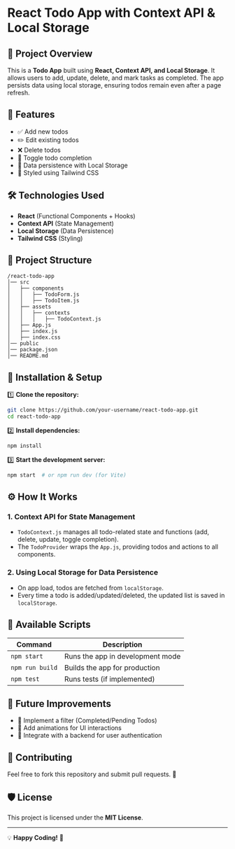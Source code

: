 # React Todo App with Context API & Local Storage

## 📝 Project Overview
This is a **Todo App** built using **React, Context API, and Local Storage**. It allows users to add, update, delete, and mark tasks as completed. The app persists data using local storage, ensuring todos remain even after a page refresh.

## 🚀 Features
- ✅ Add new todos
- ✏️ Edit existing todos
- ❌ Delete todos
- 🔄 Toggle todo completion
- 💾 Data persistence with Local Storage
- 🎨 Styled using Tailwind CSS

## 🛠 Technologies Used
- **React** (Functional Components + Hooks)
- **Context API** (State Management)
- **Local Storage** (Data Persistence)
- **Tailwind CSS** (Styling)

## 📂 Project Structure
```
/react-todo-app
│── src
│   ├── components
│   │   ├── TodoForm.js
│   │   ├── TodoItem.js
│   ├── assets
│   │   ├── contexts
│   │   │   ├── TodoContext.js
│   ├── App.js
│   ├── index.js
│   ├── index.css
│── public
│── package.json
│── README.md
```

## 📌 Installation & Setup

1️⃣ **Clone the repository:**
```sh
git clone https://github.com/your-username/react-todo-app.git
cd react-todo-app
```

2️⃣ **Install dependencies:**
```sh
npm install
```

3️⃣ **Start the development server:**
```sh
npm start  # or npm run dev (for Vite)
```

## ⚙️ How It Works

### **1. Context API for State Management**
- `TodoContext.js` manages all todo-related state and functions (add, delete, update, toggle completion).
- The `TodoProvider` wraps the `App.js`, providing todos and actions to all components.

### **2. Using Local Storage for Data Persistence**
- On app load, todos are fetched from `localStorage`.
- Every time a todo is added/updated/deleted, the updated list is saved in `localStorage`.

## 📜 Available Scripts
| Command | Description |
|---------|-------------|
| `npm start` | Runs the app in development mode |
| `npm run build` | Builds the app for production |
| `npm test` | Runs tests (if implemented) |

## 📌 Future Improvements
- 🔹 Implement a filter (Completed/Pending Todos)
- 🔹 Add animations for UI interactions
- 🔹 Integrate with a backend for user authentication

## 🤝 Contributing
Feel free to fork this repository and submit pull requests. 🚀

## 🛡️ License
This project is licensed under the **MIT License**.

---
💡 **Happy Coding!** 🎯

